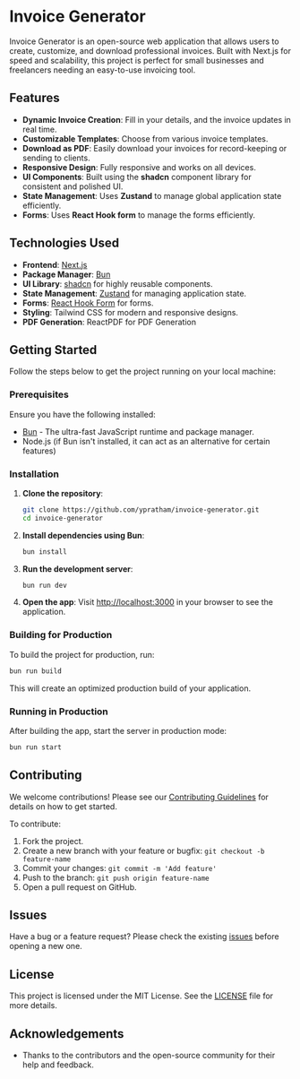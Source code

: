 # Invoice Generator

Invoice Generator is an open-source web application that allows users to create, customize, and download professional invoices. Built with Next.js for speed and scalability, this project is perfect for small businesses and freelancers needing an easy-to-use invoicing tool.


## Features

- **Dynamic Invoice Creation**: Fill in your details, and the invoice updates in real time.
- **Customizable Templates**: Choose from various invoice templates.
- **Download as PDF**: Easily download your invoices for record-keeping or sending to clients.
- **Responsive Design**: Fully responsive and works on all devices.
- **UI Components**: Built using the **shadcn** component library for consistent and polished UI.
- **State Management**: Uses **Zustand** to manage global application state efficiently.
- **Forms**: Uses **React Hook form** to manage the forms efficiently.

## Technologies Used

- **Frontend**: [Next.js](https://nextjs.org/)
- **Package Manager**: [Bun](https://bun.sh/)
- **UI Library**: [shadcn](https://ui.shadcn.dev/) for highly reusable components.
- **State Management**: [Zustand](https://zustand-demo.pmnd.rs/) for managing application state.
- **Forms**: [React Hook Form](https://react-hook-form.com/) for forms.
- **Styling**: Tailwind CSS for modern and responsive designs.
- **PDF Generation**: ReactPDF for PDF Generation

## Getting Started

Follow the steps below to get the project running on your local machine:

### Prerequisites

Ensure you have the following installed:

- [Bun](https://bun.sh/) - The ultra-fast JavaScript runtime and package manager.
- Node.js (if Bun isn't installed, it can act as an alternative for certain features)

### Installation

1. **Clone the repository**:
   ```bash
   git clone https://github.com/ypratham/invoice-generator.git
   cd invoice-generator
   ```

2. **Install dependencies using Bun**:
   ```bash
   bun install
   ```

3. **Run the development server**:
   ```bash
   bun run dev
   ```

4. **Open the app**: 
   Visit [http://localhost:3000](http://localhost:3000) in your browser to see the application.

### Building for Production

To build the project for production, run:

```bash
bun run build
```

This will create an optimized production build of your application.

### Running in Production

After building the app, start the server in production mode:

```bash
bun run start
```

## Contributing

We welcome contributions! Please see our [Contributing Guidelines](CONTRIBUTING.md) for details on how to get started.

To contribute:

1. Fork the project.
2. Create a new branch with your feature or bugfix: `git checkout -b feature-name`
3. Commit your changes: `git commit -m 'Add feature'`
4. Push to the branch: `git push origin feature-name`
5. Open a pull request on GitHub.

## Issues

Have a bug or a feature request? Please check the existing [issues](https://github.com/ypratham/invoice-generator/issues) before opening a new one.

## License

This project is licensed under the MIT License. See the [LICENSE](LICENSE) file for more details.

## Acknowledgements

- Thanks to the contributors and the open-source community for their help and feedback.